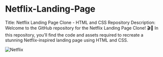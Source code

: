 # Netflix-Landing-Page
Title: Netflix Landing Page Clone - HTML and CSS Repository  Description: Welcome to the GitHub repository for the Netflix Landing Page Clone! 🎬🍿
In this repository, you’ll find the code and assets required to recreate a stunning Netflix-inspired landing page using HTML and CSS.

![Netflix](https://github.com/ChetanThorat18/Netflix-Landing-Page/assets/139691562/668ea6ca-df69-494c-ad6d-7f6125a70f6a)
